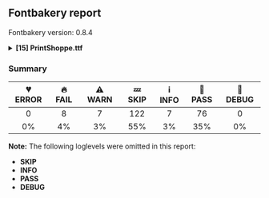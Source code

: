 ## Fontbakery report

Fontbakery version: 0.8.4

<details>
<summary><b>[15] PrintShoppe.ttf</b></summary>
<details>
<summary>🔥 <b>FAIL:</b> Checking file is named canonically.</summary>

* [com.google.fonts/check/canonical_filename](https://font-bakery.readthedocs.io/en/latest/fontbakery/profiles/googlefonts.html#com.google.fonts/check/canonical_filename)
<pre>--- Rationale ---
A font&#x27;s filename must be composed in the following manner:
&lt;familyname&gt;-&lt;stylename&gt;.ttf
- Nunito-Regular.ttf,
- Oswald-BoldItalic.ttf
Variable fonts must list the axis tags in alphabetical order in square brackets
and separated by commas:
- Roboto[wdth,wght].ttf
- Familyname-Italic[wght].ttf</pre>

* 🔥 **FAIL** Style name used in "fonts/ttf/PrintShoppe.ttf" is not canonical. You should rebuild the font using any of the following style names: "Thin", "ExtraLight", "Light", "Regular", "Medium", "SemiBold", "Bold", "ExtraBold", "Black", "Thin Italic", "ExtraLight Italic", "Light Italic", "Italic", "Medium Italic", "SemiBold Italic", "Bold Italic", "ExtraBold Italic", "Black Italic". [code: bad-static-filename]

</details>
<details>
<summary>🔥 <b>FAIL:</b> Checking OS/2 fsType does not impose restrictions.</summary>

* [com.google.fonts/check/fstype](https://font-bakery.readthedocs.io/en/latest/fontbakery/profiles/googlefonts.html#com.google.fonts/check/fstype)
<pre>--- Rationale ---
The fsType in the OS/2 table is a legacy DRM-related field. Fonts in the Google
Fonts collection must have it set to zero (also known as &quot;Installable
Embedding&quot;). This setting indicates that the fonts can be embedded in documents
and permanently installed by applications on remote systems.
More detailed info is available at:
https://docs.microsoft.com/en-us/typography/opentype/spec/os2#fstype</pre>

* 🔥 **FAIL** In this font fsType is set to 4 meaning that:
The font may be embedded, and temporarily loaded on the remote system, but documents that use it must not be editable.

No such DRM restrictions can be enabled on the Google Fonts collection, so the fsType field must be set to zero (Installable Embedding) instead. [code: drm]

</details>
<details>
<summary>🔥 <b>FAIL:</b> Check `Google Fonts Latin Core` glyph coverage.</summary>

* [com.google.fonts/check/glyph_coverage](https://font-bakery.readthedocs.io/en/latest/fontbakery/profiles/googlefonts.html#com.google.fonts/check/glyph_coverage)
<pre>--- Rationale ---
Google Fonts expects that fonts in its collection support at least the minimal
set of characters defined in the `GF-latin-core` glyph-set.</pre>

* 🔥 **FAIL** Missing required codepoints: 0x0021 (EXCLAMATION MARK), 0x0022 (QUOTATION MARK), 0x0023 (NUMBER SIGN), 0x0024 (DOLLAR SIGN) and 156 more. [code: missing-codepoints]

</details>
<details>
<summary>🔥 <b>FAIL:</b> Check license file has good copyright string.</summary>

* [com.google.fonts/check/license/OFL_copyright](https://font-bakery.readthedocs.io/en/latest/fontbakery/profiles/googlefonts.html#com.google.fonts/check/license/OFL_copyright)
<pre>--- Rationale ---
An OFL.txt file&#x27;s first line should be the font copyright e.g:
&quot;Copyright 2019 The Montserrat Project Authors
(https://github.com/julietaula/montserrat)&quot;</pre>

* 🔥 **FAIL** First line in license file does not match expected format: "copyright 20** the my font project authors (https://github.com/googlefonts/my-font-repository)"

</details>
<details>
<summary>🔥 <b>FAIL:</b> Check copyright namerecords match license file.</summary>

* [com.google.fonts/check/name/license](https://font-bakery.readthedocs.io/en/latest/fontbakery/profiles/googlefonts.html#com.google.fonts/check/name/license)
<pre>--- Rationale ---
A known licensing description must be provided in the NameID 14 (LICENSE
DESCRIPTION) entries of the name table.
The source of truth for this check (to determine which license is in use) is a
file placed side-by-side to your font project including the licensing terms.
Depending on the chosen license, one of the following string snippets is
expected to be found on the NameID 13 (LICENSE DESCRIPTION) entries of the name
table:
- &quot;This Font Software is licensed under the SIL Open Font License, Version 1.1.
This license is available with a FAQ at: https://scripts.sil.org/OFL&quot;
- &quot;Licensed under the Apache License, Version 2.0&quot;
- &quot;Licensed under the Ubuntu Font Licence 1.0.&quot;
Currently accepted licenses are Apache or Open Font License.
For a small set of legacy families the Ubuntu Font License may be acceptable as
well.
When in doubt, please choose OFL for new font projects.</pre>

* 🔥 **FAIL** Font lacks NameID 13 (LICENSE DESCRIPTION). A proper licensing entry must be set. [code: missing]

</details>
<details>
<summary>🔥 <b>FAIL:</b> OS/2.fsSelection bit 7 (USE_TYPO_METRICS) is set in all fonts.</summary>

* [com.google.fonts/check/os2/use_typo_metrics](https://font-bakery.readthedocs.io/en/latest/fontbakery/profiles/googlefonts.html#com.google.fonts/check/os2/use_typo_metrics)
<pre>--- Rationale ---
All fonts on the Google Fonts collection should have OS/2.fsSelection bit 7
(USE_TYPO_METRICS) set. This requirement is part of the vertical metrics scheme
established as a Google Fonts policy aiming at a common ground supported by all
major font rendering environments.
For more details, read:
https://github.com/googlefonts/gf-docs/blob/main/VerticalMetrics/README.md
Below is the portion of that document that is most relevant to this check:
Use_Typo_Metrics must be enabled. This will force MS Applications to use the
OS/2 Typo values instead of the Win values. By doing this, we can freely set the
Win values to avoid clipping and control the line height with the typo values.
It has the added benefit of future line height compatibility. When a new script
is added, we simply change the Win values to the new yMin and yMax, without
needing to worry if the line height have changed.</pre>

* 🔥 **FAIL** OS/2.fsSelection bit 7 (USE_TYPO_METRICS) wasNOT set in the following fonts: ['fonts/ttf/PrintShoppe.ttf']. [code: missing-os2-fsselection-bit7]

</details>
<details>
<summary>🔥 <b>FAIL:</b> Checking OS/2 Metrics match hhea Metrics.</summary>

* [com.google.fonts/check/os2_metrics_match_hhea](https://font-bakery.readthedocs.io/en/latest/fontbakery/profiles/universal.html#com.google.fonts/check/os2_metrics_match_hhea)
<pre>--- Rationale ---
OS/2 and hhea vertical metric values should match. This will produce the same
linespacing on Mac, GNU+Linux and Windows.
- Mac OS X uses the hhea values.
- Windows uses OS/2 or Win, depending on the OS or fsSelection bit value.
When OS/2 and hhea vertical metrics match, the same linespacing results on
macOS, GNU+Linux and Windows. Unfortunately as of 2018, Google Fonts has
released many fonts with vertical metrics that don&#x27;t match in this way. When we
fix this issue in these existing families, we will create a visible change in
line/paragraph layout for either Windows or macOS users, which will upset some
of them.
But we have a duty to fix broken stuff, and inconsistent paragraph layout is
unacceptably broken when it is possible to avoid it.
If users complain and prefer the old broken version, they have the freedom to
take care of their own situation.</pre>

* 🔥 **FAIL** OS/2 sTypoAscender (800) and hhea ascent (1000) must be equal. [code: ascender]

</details>
<details>
<summary>🔥 <b>FAIL:</b> Font contains glyphs for whitespace characters?</summary>

* [com.google.fonts/check/whitespace_glyphs](https://font-bakery.readthedocs.io/en/latest/fontbakery/profiles/universal.html#com.google.fonts/check/whitespace_glyphs)

* 🔥 **FAIL** Whitespace glyph missing for codepoint 0x00A0. [code: missing-whitespace-glyph-0x00A0]

</details>
<details>
<summary>⚠ <b>WARN:</b> Checking OS/2 achVendID.</summary>

* [com.google.fonts/check/vendor_id](https://font-bakery.readthedocs.io/en/latest/fontbakery/profiles/googlefonts.html#com.google.fonts/check/vendor_id)
<pre>--- Rationale ---
Microsoft keeps a list of font vendors and their respective contact info. This
list is updated regularly and is indexed by a 4-char &quot;Vendor ID&quot; which is stored
in the achVendID field of the OS/2 table.
Registering your ID is not mandatory, but it is a good practice since some
applications may display the type designer / type foundry contact info on some
dialog and also because that info will be visible on Microsoft&#x27;s website:
https://docs.microsoft.com/en-us/typography/vendors/
This check verifies whether or not a given font&#x27;s vendor ID is registered in
that list or if it has some of the default values used by the most common font
editors.
Each new FontBakery release includes a cached copy of that list of vendor IDs.
If you registered recently, you&#x27;re safe to ignore warnings emitted by this
check, since your ID will soon be included in one of our upcoming releases.</pre>

* ⚠ **WARN** OS/2 VendorID value 'NONE' is not yet recognized. If you registered it recently, then it's safe to ignore this warning message. Otherwise, you should set it to your own unique 4 character code, and register it with Microsoft at https://www.microsoft.com/typography/links/vendorlist.aspx
 [code: unknown]

</details>
<details>
<summary>⚠ <b>WARN:</b> Font has old ttfautohint applied?</summary>

* [com.google.fonts/check/old_ttfautohint](https://font-bakery.readthedocs.io/en/latest/fontbakery/profiles/googlefonts.html#com.google.fonts/check/old_ttfautohint)
<pre>--- Rationale ---
Check if font has been hinted with an outdated version of ttfautohint.</pre>

* ⚠ **WARN** ttfautohint used in font = 1.8.3; latest = 1.8.4; Need to re-run with the newer version! [code: old-ttfa]

</details>
<details>
<summary>⚠ <b>WARN:</b> Ensure fonts have ScriptLangTags declared on the 'meta' table.</summary>

* [com.google.fonts/check/meta/script_lang_tags](https://font-bakery.readthedocs.io/en/latest/fontbakery/profiles/googlefonts.html#com.google.fonts/check/meta/script_lang_tags)
<pre>--- Rationale ---
The OpenType &#x27;meta&#x27; table originated at Apple. Microsoft added it to OT with
just two DataMap records:
- dlng: comma-separated ScriptLangTags that indicate which scripts, or languages
and scripts, with possible variants, the font is designed for
- slng: comma-separated ScriptLangTags that indicate which scripts, or languages
and scripts, with possible variants, the font supports
The slng structure is intended to describe which languages and scripts the font
overall supports. For example, a Traditional Chinese font that also contains
Latin characters, can indicate Hant,Latn, showing that it supports Hant, the
Traditional Chinese variant of the Hani script, and it also supports the Latn
script
The dlng structure is far more interesting. A font may contain various glyphs,
but only a particular subset of the glyphs may be truly &quot;leading&quot; in the design,
while other glyphs may have been included for technical reasons. Such a
Traditional Chinese font could only list Hant there, showing that it’s designed
for Traditional Chinese, but the font would omit Latn, because the developers
don’t think the font is really recommended for purely Latin-script use.
The tags used in the structures can comprise just script, or also language and
script. For example, if a font has Bulgarian Cyrillic alternates in the locl
feature for the cyrl BGR OT languagesystem, it could also indicate in dlng
explicitly that it supports bul-Cyrl. (Note that the scripts and languages in
meta use the ISO language and script codes, not the OpenType ones).
This check ensures that the font has the meta table containing the slng and dlng
structures.
All families in the Google Fonts collection should contain the &#x27;meta&#x27; table.
Windows 10 already uses it when deciding on which fonts to fall back to. The
Google Fonts API and also other environments could use the data for smarter
filtering. Most importantly, those entries should be added to the Noto fonts.
In the font making process, some environments store this data in external files
already. But the meta table provides a convenient way to store this inside the
font file, so some tools may add the data, and unrelated tools may read this
data. This makes the solution much more portable and universal.</pre>

* ⚠ **WARN** This font file does not have a 'meta' table. [code: lacks-meta-table]

</details>
<details>
<summary>⚠ <b>WARN:</b> Check if each glyph has the recommended amount of contours.</summary>

* [com.google.fonts/check/contour_count](https://font-bakery.readthedocs.io/en/latest/fontbakery/profiles/universal.html#com.google.fonts/check/contour_count)
<pre>--- Rationale ---
Visually QAing thousands of glyphs by hand is tiring. Most glyphs can only be
constructured in a handful of ways. This means a glyph&#x27;s contour count will only
differ slightly amongst different fonts, e.g a &#x27;g&#x27; could either be 2 or 3
contours, depending on whether its double story or single story.
However, a quotedbl should have 2 contours, unless the font belongs to a display
family.
This check currently does not cover variable fonts because there&#x27;s plenty of
alternative ways of constructing glyphs with multiple outlines for each feature
in a VarFont. The expected contour count data for this check is currently
optimized for the typical construction of glyphs in static fonts.</pre>

* ⚠ **WARN** This check inspects the glyph outlines and detects the total number of contours in each of them. The expected values are infered from the typical ammounts of contours observed in a large collection of reference font families. The divergences listed below may simply indicate a significantly different design on some of your glyphs. On the other hand, some of these may flag actual bugs in the font such as glyphs mapped to an incorrect codepoint. Please consider reviewing the design and codepoint assignment of these to make sure they are correct.

The following glyphs do not have the recommended number of contours:

 - Glyph name: A	Contours detected: 0	Expected: 2
 - Glyph name: B	Contours detected: 0	Expected: 2 or 3
 - Glyph name: C	Contours detected: 0	Expected: 1
 - Glyph name: K	Contours detected: 0	Expected: 1 or 2
 - Glyph name: M	Contours detected: 0	Expected: 1
 - Glyph name: O	Contours detected: 0	Expected: 2
 - Glyph name: Q	Contours detected: 0	Expected: 2
 - Glyph name: S	Contours detected: 0	Expected: 1
 - Glyph name: V	Contours detected: 0	Expected: 1
 - Glyph name: W	Contours detected: 0	Expected: 1 or 2
 - Glyph name: a	Contours detected: 0	Expected: 2
 - Glyph name: b	Contours detected: 0	Expected: 2
 - Glyph name: c	Contours detected: 0	Expected: 1
 - Glyph name: d	Contours detected: 0	Expected: 2
 - Glyph name: e	Contours detected: 0	Expected: 2
 - Glyph name: f	Contours detected: 0	Expected: 1
 - Glyph name: g	Contours detected: 0	Expected: 2 or 3
 - Glyph name: h	Contours detected: 0	Expected: 1
 - Glyph name: i	Contours detected: 0	Expected: 2
 - Glyph name: j	Contours detected: 0	Expected: 2
 - Glyph name: k	Contours detected: 0	Expected: 1 or 2
 - Glyph name: l	Contours detected: 0	Expected: 1
 - Glyph name: m	Contours detected: 0	Expected: 1
 - Glyph name: n	Contours detected: 0	Expected: 1
 - Glyph name: o	Contours detected: 0	Expected: 2
 - Glyph name: p	Contours detected: 0	Expected: 2
 - Glyph name: q	Contours detected: 0	Expected: 2
 - Glyph name: r	Contours detected: 0	Expected: 1
 - Glyph name: s	Contours detected: 0	Expected: 1
 - Glyph name: t	Contours detected: 0	Expected: 1
 - Glyph name: u	Contours detected: 0	Expected: 1
 - Glyph name: v	Contours detected: 0	Expected: 1
 - Glyph name: w	Contours detected: 0	Expected: 1
 - Glyph name: x	Contours detected: 0	Expected: 1
 - Glyph name: y	Contours detected: 0	Expected: 1
 - Glyph name: z	Contours detected: 0	Expected: 1
 - Glyph name: A	Contours detected: 0	Expected: 2
 - Glyph name: B	Contours detected: 0	Expected: 2 or 3
 - Glyph name: C	Contours detected: 0	Expected: 1
 - Glyph name: K	Contours detected: 0	Expected: 1 or 2
 - Glyph name: M	Contours detected: 0	Expected: 1
 - Glyph name: O	Contours detected: 0	Expected: 2
 - Glyph name: Q	Contours detected: 0	Expected: 2
 - Glyph name: S	Contours detected: 0	Expected: 1
 - Glyph name: V	Contours detected: 0	Expected: 1
 - Glyph name: W	Contours detected: 0	Expected: 1 or 2
 - Glyph name: a	Contours detected: 0	Expected: 2
 - Glyph name: b	Contours detected: 0	Expected: 2
 - Glyph name: c	Contours detected: 0	Expected: 1
 - Glyph name: d	Contours detected: 0	Expected: 2
 - Glyph name: e	Contours detected: 0	Expected: 2
 - Glyph name: f	Contours detected: 0	Expected: 1
 - Glyph name: g	Contours detected: 0	Expected: 2 or 3
 - Glyph name: h	Contours detected: 0	Expected: 1
 - Glyph name: i	Contours detected: 0	Expected: 2
 - Glyph name: j	Contours detected: 0	Expected: 2
 - Glyph name: k	Contours detected: 0	Expected: 1 or 2
 - Glyph name: l	Contours detected: 0	Expected: 1
 - Glyph name: m	Contours detected: 0	Expected: 1
 - Glyph name: n	Contours detected: 0	Expected: 1
 - Glyph name: o	Contours detected: 0	Expected: 2
 - Glyph name: p	Contours detected: 0	Expected: 2
 - Glyph name: q	Contours detected: 0	Expected: 2
 - Glyph name: r	Contours detected: 0	Expected: 1
 - Glyph name: s	Contours detected: 0	Expected: 1
 - Glyph name: t	Contours detected: 0	Expected: 1
 - Glyph name: u	Contours detected: 0	Expected: 1
 - Glyph name: v	Contours detected: 0	Expected: 1
 - Glyph name: w	Contours detected: 0	Expected: 1
 - Glyph name: x	Contours detected: 0	Expected: 1
 - Glyph name: y	Contours detected: 0	Expected: 1 
 - Glyph name: z	Contours detected: 0	Expected: 1
 [code: contour-count]

</details>
<details>
<summary>⚠ <b>WARN:</b> Checking Vertical Metric Linegaps.</summary>

* [com.google.fonts/check/linegaps](https://font-bakery.readthedocs.io/en/latest/fontbakery/profiles/hhea.html#com.google.fonts/check/linegaps)

* ⚠ **WARN** OS/2 sTypoLineGap is not equal to 0. [code: OS/2]

</details>
<details>
<summary>⚠ <b>WARN:</b> Are there any misaligned on-curve points?</summary>

* [com.google.fonts/check/outline_alignment_miss](https://font-bakery.readthedocs.io/en/latest/fontbakery/profiles/<Section: Outline Correctness Checks>.html#com.google.fonts/check/outline_alignment_miss)
<pre>--- Rationale ---
This check heuristically looks for on-curve points which are close to, but do
not sit on, significant boundary coordinates. For example, a point which has a
Y-coordinate of 1 or -1 might be a misplaced baseline point. As well as the
baseline, here we also check for points near the x-height (but only for lower
case Latin letters), cap-height, ascender and descender Y coordinates.
Not all such misaligned curve points are a mistake, and sometimes the design may
call for points in locations near the boundaries. As this check is liable to
generate significant numbers of false positives, it will pass if there are more
than 100 reported misalignments.</pre>

* ⚠ **WARN** The following glyphs have on-curve points which have potentially incorrect y coordinates:
	* G (U+0047): X=294.0,Y=-1.5 (should be at baseline 0?)
	* H (U+0048): X=58.0,Y=-1.0 (should be at baseline 0?)
	* I (U+0049): X=58.0,Y=-1.0 (should be at baseline 0?)
	* J (U+004A): X=54.0,Y=-1.0 (should be at baseline 0?)
	* X (U+0058): X=70.0,Y=-1.0 (should be at baseline 0?)
	* X (U+0058): X=129.0,Y=-1.0 (should be at baseline 0?) and Y (U+0059): X=190.0,Y=-1.0 (should be at baseline 0?) [code: found-misalignments]

</details>
<details>
<summary>⚠ <b>WARN:</b> Are any segments inordinately short?</summary>

* [com.google.fonts/check/outline_short_segments](https://font-bakery.readthedocs.io/en/latest/fontbakery/profiles/<Section: Outline Correctness Checks>.html#com.google.fonts/check/outline_short_segments)
<pre>--- Rationale ---
This check looks for outline segments which seem particularly short (less than
0.6% of the overall path length).
This check is not run for variable fonts, as they may legitimately have short
segments. As this check is liable to generate significant numbers of false
positives, it will pass if there are more than 100 reported short segments.</pre>

* ⚠ **WARN** The following glyphs have segments which seem very short:
	* G (U+0047) contains a short segment B<<376.0,42.0>-<368.0,42.0>-<358.5,35.5>>
	* N (U+004E) contains a short segment B<<196.0,306.0>-<191.0,306.0>-<187.0,302.0>>
	* N (U+004E) contains a short segment B<<187.0,302.0>-<183.0,298.0>-<183.0,286.0>>
	* X (U+0058) contains a short segment B<<222.0,515.0>-<224.0,511.0>-<227.5,506.0>>
	* X (U+0058) contains a short segment B<<227.5,506.0>-<231.0,501.0>-<236.0,501.0>>
	* X (U+0058) contains a short segment B<<236.0,501.0>-<240.0,501.0>-<242.5,506.0>>
	* X (U+0058) contains a short segment B<<242.5,506.0>-<245.0,511.0>-<246.0,516.0>>
	* X (U+0058) contains a short segment B<<256.0,243.0>-<250.0,247.0>-<243.5,253.5>>
	* X (U+0058) contains a short segment B<<243.5,253.5>-<237.0,260.0>-<231.0,259.0>>
	* X (U+0058) contains a short segment B<<231.0,259.0>-<225.0,258.0>-<222.0,252.0>> and 7 more. [code: found-short-segments]

</details>
<br>
</details>

### Summary

| 💔 ERROR | 🔥 FAIL | ⚠ WARN | 💤 SKIP | ℹ INFO | 🍞 PASS | 🔎 DEBUG |
|:-----:|:----:|:----:|:----:|:----:|:----:|:----:|
| 0 | 8 | 7 | 122 | 7 | 76 | 0 |
| 0% | 4% | 3% | 55% | 3% | 35% | 0% |

**Note:** The following loglevels were omitted in this report:
* **SKIP**
* **INFO**
* **PASS**
* **DEBUG**
